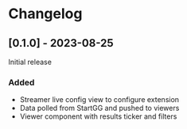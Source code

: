 # Changelog

## [0.1.0] - 2023-08-25

Initial release

### Added

- Streamer live config view to configure extension
- Data polled from StartGG and pushed to viewers
- Viewer component with results ticker and filters